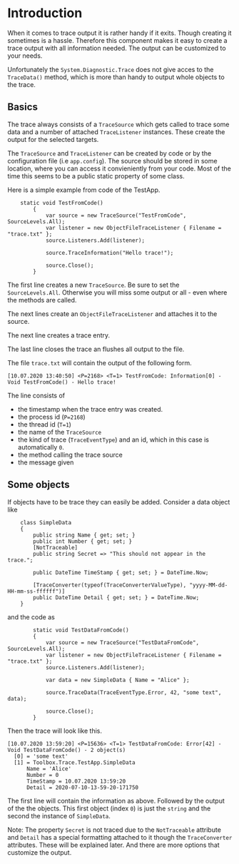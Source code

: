 # Introduction

When it comes to trace output it is rather handy if it exits. Though creating it sometimes is a hassle.
Therefore this component makes it easy to create a trace output with all information needed. 
The output can be customized to your needs.

Unfortunately the `System.Diagnostic.Trace` does not give acces to the `TraceData()` method, which is more than handy to output whole objects to the trace.

## Basics
The trace always consists of a `TraceSource` which gets called to trace some data and a number of attached `TraceListener` instances. These create the output for the selected targets.

The `TraceSource` and `TraceListener` can be created by code or by the configuration file (i.e `app.config`).
The source should be stored in some location, where you can access it convieniently from your code. Most of the time this seems to be a public static property of some class.

Here is a simple example from code of the TestApp.
```
    static void TestFromCode()
        {
            var source = new TraceSource("TestFromCode", SourceLevels.All);
            var listener = new ObjectFileTraceListener { Filename = "trace.txt" };
            source.Listeners.Add(listener);

            source.TraceInformation("Hello trace!");

            source.Close();
        }
```

The first line creates a new `TraceSource`. Be sure to set the `SourceLevels.All`. Otherwise you will miss some output or all - even where the methods are called.

The next lines create an `ObjectFileTraceListener` and attaches it to the source.

The next line creates a trace entry.

The last line closes the trace an flushes all output to the file. 

The file `trace.txt` will contain the output of the following form.
```
[10.07.2020 13:40:50] <P=2168> <T=1> TestFromCode: Information[0] - Void TestFromCode() - Hello trace!
```

The line consists of
* the timestamp when the trace entry was created.
* the process id (`P=2168`)
* the thread id (`T=1`)
* the name of the `TraceSource`
* the kind of trace (`TraceEventType`) and an id, which in this case is automatically `0`.
* the method calling the trace source
* the message given

## Some objects
If objects have to be trace they can easily be added. Consider a data object like
```
    class SimpleData
    {
        public string Name { get; set; }
        public int Number { get; set; }
        [NotTraceable]
        public string Secret => "This should not appear in the trace.";

        public DateTime TimeStamp { get; set; } = DateTime.Now;

        [TraceConverter(typeof(TraceConverterValueType), "yyyy-MM-dd-HH-mm-ss-ffffff")]
        public DateTime Detail { get; set; } = DateTime.Now;
    }
```

and the code as
```
        static void TestDataFromCode()
        {
            var source = new TraceSource("TestDataFromCode", SourceLevels.All);
            var listener = new ObjectFileTraceListener { Filename = "trace.txt" };
            source.Listeners.Add(listener);

            var data = new SimpleData { Name = "Alice" };

            source.TraceData(TraceEventType.Error, 42, "some text", data);

            source.Close();
        }
```

Then the trace will look like this.
```
[10.07.2020 13:59:20] <P=15636> <T=1> TestDataFromCode: Error[42] - Void TestDataFromCode() - 2 object(s)
  [0] = 'some text'
  [1] = Toolbox.Trace.TestApp.SimpleData
      Name = 'Alice'
      Number = 0
      TimeStamp = 10.07.2020 13:59:20
      Detail = 2020-07-10-13-59-20-171750
```

The first line will contain the information as above. Followed by the output of the the objects. 
This first object (index `0`) is just the `string` and the second the instance of `SimpleData`.

Note: The property `Secret` is not traced due to the `NotTraceable` attribute and `Detail` has a special formatting attached to it though the `TraceConverter` attributes. 
These will be explained later. And there are more options that customize the output.

